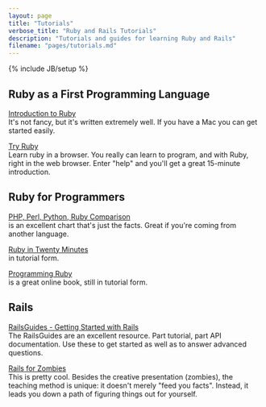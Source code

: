 ```yaml
---
layout: page
title: "Tutorials"
verbose_title: "Ruby and Rails Tutorials"
description: "Tutorials and guides for learning Ruby and Rails"
filename: "pages/tutorials.md"
---
```

{% include JB/setup %}


## Ruby as a First Programming Language ##

[Introduction to Ruby](http://www.cs.auckland.ac.nz/references/ruby/doc_bundle/Tutorial/)  
It's not fancy, but it's written extremely well. If you have a Mac you
can get started easily.

[Try Ruby](http://tryruby.org/levels/1/challenges/0)  
Learn ruby in a browser. You really can learn to program, and with Ruby, right in the web
browser. Enter "help" and you'll get a great 15-minute introduction.


## Ruby for Programmers ##

[PHP, Perl, Python, Ruby Comparison]()  
is an excellent chart that's just the facts. Great if you're coming
from another language.

[Ruby in Twenty Minutes](http://www.ruby-lang.org/en/documentation/quickstart/)  
in tutorial form.

[Programming Ruby](http://www.ruby-doc.org/docs/ProgrammingRuby/)  
is a great online book, still in tutorial form.




## Rails ##

[RailsGuides - Getting Started with Rails](http://guides.rubyonrails.org/)  
The RailsGuides are an excellent resource. Part tutorial, part API
documentation. Use these to get started as well as to answer advanced
questions.

[Rails for Zombies](http://railsforzombies.org/)  
This is pretty cool. Besides the creative presentation (zombies), the
teaching method is unique: it doesn't merely "feed you
facts". Instead, it leads you down a path of figuring things out for
yourself.
